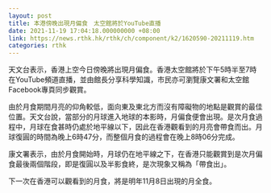 ```yaml
---
layout: post
title: 本港傍晚出現月偏食　太空館將於YouTube直播
date: 2021-11-19 17:04:18.000000000 +08:00
link: https://news.rthk.hk/rthk/ch/component/k2/1620590-20211119.htm
categories: rthk
---
```


天文台表示，香港上空今日傍晚將出現月偏食。香港太空館將於下午5時半至7時在YouTube頻道直播，並由館長分享科學知識，市民亦可瀏覽康文署和太空館Facebook專頁同步觀賞。

由於月食期間月亮的仰角較低，面向東及東北方而沒有障礙物的地點是觀賞的最佳位置。天文台說，當部分的月球進入地球的本影時，月偏食便會出現。是次月食過程中，月球在食甚時仍處於地平線以下，因此在香港觀看到的月亮會帶食而出。月球復圓的時間為晚上6時47分，而整個月食的過程會在晚上8時06分完成。

康文署表示，由於月食開始時，月球仍在地平線之下，在香港只能觀賞到是次月偏食最後兩個階段，即是復圓以及半影食終，是次現象又稱為「帶食出」。

下一次在香港可以觀看到的月食，將是明年11月8日出現的月全食。
